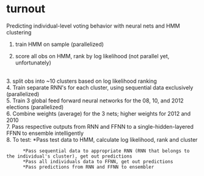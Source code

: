 turnout
=======
Predicting individual-level voting behavior with neural nets and HMM clustering

1. train HMM on sample (parallelized)

2. score all obs on HMM, rank by log likelihood (not parallel yet, unfortunately)
<br>
3. split obs into ~10 clusters based on log likelihood ranking
<br>
4. Train separate RNN's for each cluster, using sequential data exclusively (parallelized)
<br>
5. Train 3 global feed forward neural networks for the 08, 10, and 2012 elections (parallelized)
<br>
6. Combine weights (average) for the 3 nets; higher weights for 2012 and 2010
<br>
7. Pass respective outputs from RNN and FFNN to a single-hidden-layered FFNN to ensemble intelligently
<br>
8. To test:
    *Pass test data to HMM, calculate log likelihood, rank and cluster
    
          *Pass sequential data to appropriate RNN (RNN that belongs to the individual's cluster), get out predictions
          *Pass all individuals data to FFNN, get out predictions
          *Pass predictions from RNN and FFNN to ensembler
